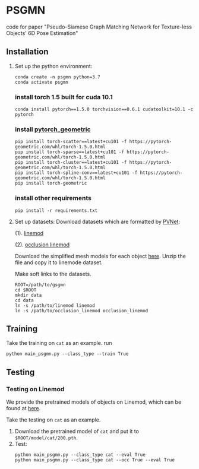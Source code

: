 # PSGMN
code for paper "Pseudo-Siamese Graph Matching Network for Texture-less Objects' 6D Pose Estimation"

## Installation

1. Set up the python environment:
    ```
    conda create -n psgmn python=3.7
    conda activate psgmn
    ```
    ### install torch 1.5 built for cuda 10.1
    ```
    conda install pytorch==1.5.0 torchvision==0.6.1 cudatoolkit=10.1 -c pytorch
    ```
    ### install [pytorch_geometric](https://pytorch-geometric.readthedocs.io/en/latest/notes/installation.html)
    ```
    pip install torch-scatter==latest+cu101 -f https://pytorch-geometric.com/whl/torch-1.5.0.html
    pip install torch-sparse==latest+cu101 -f https://pytorch-geometric.com/whl/torch-1.5.0.html
    pip install torch-cluster==latest+cu101 -f https://pytorch-geometric.com/whl/torch-1.5.0.html
    pip install torch-spline-conv==latest+cu101 -f https://pytorch-geometric.com/whl/torch-1.5.0.html
    pip install torch-geometric
    ```
    ### install other requirements
    ```
    pip install -r requirements.txt
    ```
2. Set up datasets:
    Download datasets which are formatted by [PVNet](https://github.com/zju3dv/clean-pvnet):

    (1). [linemod](https://zjueducn-my.sharepoint.com/:u:/g/personal/pengsida_zju_edu_cn/EXK2K0B-QrNPi8MYLDFHdB8BQm9cWTxRGV9dQgauczkVYQ?e=beftUz)

    (2). [occlusion linemod](https://zjueducn-my.sharepoint.com/:u:/g/personal/pengsida_zju_edu_cn/ESXrP0zskd5IvvuvG3TXD-4BMgbDrHZ_bevurBrAcKE5Dg?e=r0EgoA)

    Download the simplified mesh models for each object [here](https://ussteducn-my.sharepoint.com/:u:/g/personal/wuchenrui_usst_edu_cn/EaTRLzrbFgxMnJpKLYh2w7ABWtK4-xfrLAmJ9my66uzTKw?e=5sMqkw). Unzip the file and copy it to linemode dataset.

    Make soft links to the datasets.
    ```
    ROOT=/path/to/gsgmn
    cd $ROOT
    mkdir data
    cd data
    ln -s /path/to/linemod linemod
    ln -s /path/to/occlusion_linemod occlusion_linemod
    ```
## Training
Take the training on `cat` as an example.
   run
   ```
   python main_psgmn.py --class_type --train True
   
   ```
## Testing

### Testing on Linemod

We provide the pretrained models of objects on Linemod, which can be found at [here](https://ussteducn-my.sharepoint.com/:f:/g/personal/wuchenrui_usst_edu_cn/EuhOxm1AAOhAh108zNxiZ7UBab41UGRtjX6Z1jw0xQcGEg?e=US6rWq).

Take the testing on `cat` as an example.


1. Download the pretrained model of `cat` and put it to `$ROOT/model/cat/200.pth`.
2. Test:
    ```
    python main_psgmn.py --class_type cat --eval True
    python main_psgmn.py --class_type cat --occ True --eval True
    ```
